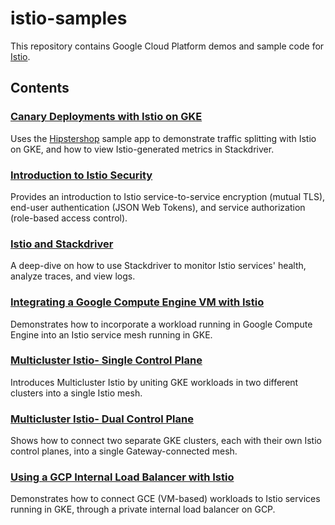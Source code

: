 # istio-samples

This repository contains Google Cloud Platform demos and sample code for [Istio](https://istio.io/).

## Contents 

### [Canary Deployments with Istio on GKE](/istio-canary-gke) 

Uses the [Hipstershop](https://github.com/GoogleCloudPlatform/microservices-demo) sample app to demonstrate traffic splitting with Istio on GKE, and how to view Istio-generated metrics in Stackdriver. 

### [Introduction to Istio Security](/security-intro)

Provides an introduction to Istio service-to-service encryption (mutual TLS), end-user authentication (JSON Web Tokens), and service authorization (role-based access control). 

### [Istio and Stackdriver](/istio-stackdriver)

A deep-dive on how to use Stackdriver to monitor Istio services' health, analyze traces, and view logs. 

### [Integrating a Google Compute Engine VM with Istio](/mesh-expansion-gce)

Demonstrates how to incorporate a workload running in Google Compute Engine into an Istio service mesh running in GKE. 

### [Multicluster Istio- Single Control Plane](/multicluster-gke/single-control-plane)

Introduces Multicluster Istio by uniting GKE workloads in two different clusters into a single Istio mesh. 

### [Multicluster Istio- Dual Control Plane](/multicluster-gke/dual-control-plane)

Shows how to connect two separate GKE clusters, each with their own Istio control planes, into a single Gateway-connected mesh. 

### [Using a GCP Internal Load Balancer with Istio](/internal-load-balancer)

Demonstrates how to connect GCE (VM-based) workloads to Istio services running in GKE, through a private internal load balancer on GCP.  
